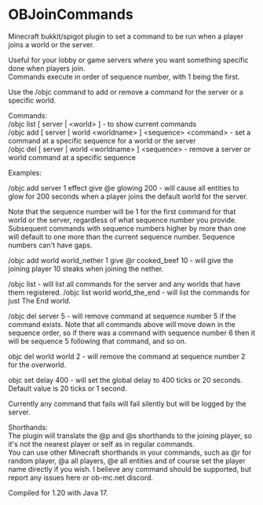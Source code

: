 # OBJoinCommands
Minecraft bukkit/spigot plugin to set a command to be run when a player joins a world or the server.

Useful for your lobby or game servers where you want something specific done when players join.<br />
Commands execute in order of sequence number, with 1 being the first.

Use the /objc command to add or remove a command for the server or a specific world.

Commands:<br />
/objc list [ server | &lt;world&gt; ] - to show current commands<br />
/objc add [ server | world &lt;worldname&gt; ] &lt;sequence&gt; &lt;command&gt; - set a command at a specific sequence for a world or the server<br />
/objc del [ server | world &lt;worldname&gt; ] &lt;sequence&gt; - remove a server or world command at a specific sequence<br />

Examples:

/objc add server 1 effect give @e glowing 200 - will cause all entities to glow for 200 seconds when a player joins the default world for the server.

Note that the sequence number will be 1 for the first command for that world or the server, regardless of what sequence number you provide. Subsequent
commands with sequence numbers higher by more than one will default to one more than the current sequence number. Sequence numbers can't have gaps.

/objc add world world_nether 1 give @r cooked_beef 10 - will give the joining player 10 steaks when joining the nether.

/objc list - will list all commands for the server and any worlds that have them registered.
/objc list world world_the_end - will list the commands for just The End world.

/objc del server 5 - will remove command at sequence number 5 if the command exists. Note that all commands above will move down in the
sequence order, so if there was a command with sequence number 6 then it will be sequence 5 following that command, and so on.

objc del world world 2 - will remove the command at sequence number 2 for the overworld.

objc set delay 400 - will set the global delay to 400 ticks or 20 seconds. Default value is 20 ticks or 1 second.

Currently any command that fails will fail silently but will be logged by the server.

Shorthands:<br />
The plugin will translate the @p and @s shorthands to the joining player, so it's not the nearest player or self as in regular commands.<br />
You can use other Minecraft shorthands in your commands, such as @r for random player, @a all players, @e all entities and of course set
the player name directly if you wish. I believe any command should be supported, but report any issues here or ob-mc.net discord.


Compiled for 1.20 with Java 17.
